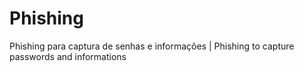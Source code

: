 # Phishing
Phishing para captura de senhas e informações | Phishing to capture passwords and informations 
